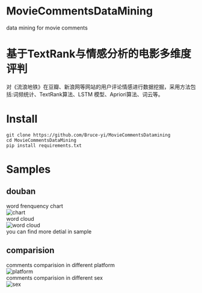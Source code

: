 # MovieCommentsDataMining
data mining for movie comments
# 基于TextRank与情感分析的电影多维度评判
对《流浪地铁》在豆瓣、新浪网等网站的用户评论情感进行数据挖掘，采用方法包括:词频统计、TextRank算法、LSTM
模型、Apriori算法、词云等。 
# Install
```
git clone https://github.com/Bruce-yi/MovieCommentsDatamining
cd MovieCommentsDataMining
pip install requirements.txt
```
# Samples
## douban
word frenquency chart  
![chart](https://github.com/Bruce-yi/MovieCommentsDatamining/blob/master/sample/barChart_douban.jpg)  
word cloud  
![word cloud](https://github.com/Bruce-yi/MovieCommentsDatamining/blob/master/sample/cloud_douban.jpg)  
you can find more detial in sample
## comparision
comments comparision in different platform  
![platform](https://github.com/Bruce-yi/MovieCommentsDatamining/blob/master/sample/platform_comments_comparasion.png)  
comments comparision in different sex  
![sex](https://github.com/Bruce-yi/MovieCommentsDatamining/blob/master/sample/weibo_men_women_comments.png)
